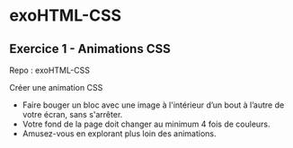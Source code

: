 # exoHTML-CSS  

## Exercice 1 - Animations CSS

Repo : exoHTML-CSS

Créer une animation CSS

* Faire bouger un bloc avec une image à l'intérieur d’un bout à l’autre de votre écran, sans s'arrêter.
* Votre fond de la page doit changer au minimum 4 fois de couleurs.
* Amusez-vous en explorant plus loin des animations.

